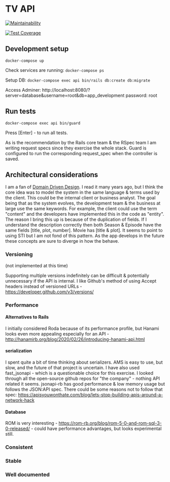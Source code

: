 # TV API

[![Maintainability](https://api.codeclimate.com/v1/badges/84fbf16dd2a019ec6a1c/maintainability)](https://codeclimate.com/github/brentgreeff/tv_api/maintainability)

[![Test Coverage](https://api.codeclimate.com/v1/badges/84fbf16dd2a019ec6a1c/test_coverage)](https://codeclimate.com/github/brentgreeff/tv_api/test_coverage)

## Development setup

`docker-compose up`

Check services are running:
`docker-compose ps`

Setup DB:
`docker-compose exec api bin/rails db:create db:migrate`

Access Adminer:
http://localhost:8080/?server=database&username=root&db=app_development
password: root

## Run tests

`docker-compose exec api bin/guard`

Press [Enter] - to run all tests.

As is the recommendation by the Rails core team & the RSpec team I am writing request specs since they exercise the whole stack. Guard is configured to run the corresponding request_spec when the controller is saved.

## Architectural considerations

I am a fan of [Domain Driven Design](https://www.amazon.com/Domain-Driven-Design-Tackling-Complexity-Software/dp/0321125215). I read it many years ago, but I think the core idea was to model the system in the same language & terms used by the client. This could be the internal client or business analyst. The goal being that as the system evolves, the development team & the business at large use the same keywords. For example, the client could use the term "content" and the developers have implemented this in the code as "entity". The reason I bring this up is because of the duplication of fields. If I understand the description correctly then both Season & Episode have the same fields [title, plot, number]. Movie has [title & plot]. It seems to point to using STI but I am not fond of this pattern. As the app develops in the future these concepts are sure to diverge in how the behave.


### Versioning
(not implemented at this time)

Supporting multiple versions indefinitely can be difficult & potentially unnecessary if the API is internal. I like Github's method of using Accept headers instead of versioned URLs - https://developer.github.com/v3/versions/

### Performance

#### Alternatives to Rails

I initially considered Roda because of its performance profile, but Hanami looks even more appealing especially for an API - http://hanamirb.org/blog/2020/02/26/introducing-hanami-api.html

#### serialization
I spent quite a bit of time thinking about serializers. AMS is easy to use, but slow, and the future of that project is uncertain. I have also used fast_jsonapi - which is a questionable choice for this exercise. I looked through all the open-source github repos for "the company" - nothing API related it seems. jsonapi-rb has good performance & low memory usage but follows the JSON:API spec. There could be some reasons not to follow that spec: https://apisyouwonthate.com/blog/lets-stop-building-apis-around-a-network-hack

#### Database
ROM is very interesting - https://rom-rb.org/blog/rom-5-0-and-rom-sql-3-0-released/ - could have performance advantages, but looks experimental still.

### Consistent

### Stable

### Well documented

